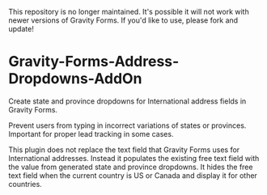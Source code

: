 This repository is no longer maintained. It's possible it will not work with newer versions of Gravity Forms. If you'd like to use, please fork and update!

# Gravity-Forms-Address-Dropdowns-AddOn
Create state and province dropdowns for International address fields in Gravity Forms.

Prevent users from typing in incorrect variations of states or provinces. Important for proper lead tracking in some cases.

This plugin does not replace the text field that Gravity Forms uses for International addresses. Instead it populates the existing free text field with the value from generated state and province dropdowns. It hides
the free text field when the current country is US or Canada and display it for other countries.
